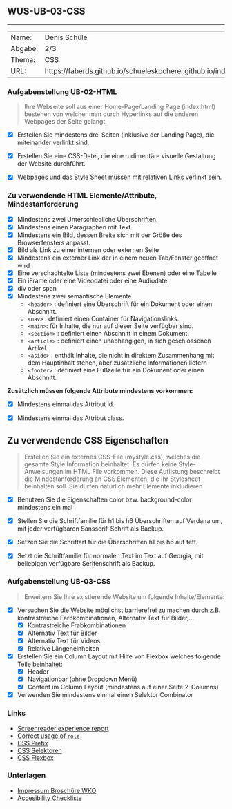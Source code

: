 ## WUS-UB-03-CSS
***
<table>
    <tr>
        <td>Name: </td>
        <td>Denis Schüle </td>
    </tr>
    <tr>
        <td>Abgabe: </td>
        <td>2/3</td>
    </tr>
    <tr>
        <td>Thema: </td>
        <td>CSS</td>
    </tr>
    <tr>
        <td>URL: </td>
        <td>https://faberds.github.io/schueleskocherei.github.io/index.html</td>
    </tr>
</table>

### Aufgabenstellung UB-02-HTML
>
> Ihre Webseite soll aus einer Home-Page/Landing Page (index.html) bestehen von welcher man durch Hyperlinks auf die anderen Webpages der Seite gelangt.

- [x] Erstellen Sie mindestens drei Seiten (inklusive der Landing Page), die miteinander verlinkt sind.
- [x] Erstellen Sie eine CSS-Datei, die eine rudimentäre visuelle Gestaltung der Website durchführt.
- [x] Webpages und das Style Sheet müssen mit relativen Links verlinkt sein.


### Zu verwendende HTML Elemente/Attribute, Mindestanforderung

- [x] Mindestens zwei Unterschiedliche Überschriften.
- [x] Mindestens einen Paragraphen mit Text.
- [x] Mindestens ein Bild, dessen Breite sich mit der Größe des Browserfensters anpasst.
- [x] Bild als Link zu einer internen oder externen Seite
- [x] Mindestens ein externer Link der in einem neuen Tab/Fenster geöffnet wird
- [x] Eine verschachtelte Liste (mindestens zwei Ebenen) oder eine Tabelle
- [x] Ein iFrame oder eine Videodatei oder eine Audiodatei
- [x] div oder span
- [x] Mindestens zwei semantische Elemente
    * `<header>` : definiert eine Überschrift für ein Dokument oder einen Abschnitt.
    * `<nav>` : definiert einen Container für Navigationslinks.
    * `<main>`: für Inhalte, die nur auf dieser Seite verfügbar sind.
    * `<section>` : definiert einen Abschnitt in einem Dokument.
    * `<article>` : definiert einen unabhängigen, in sich geschlossenen Artikel.
    * `<aside>` : enthält Inhalte, die nicht in direktem Zusammenhang mit dem Hauptinhalt stehen, aber zusätzliche Informationen liefern
    * `<footer>` : definiert eine Fußzeile für ein Dokument oder einen Abschnitt.

**Zusätzlich müssen folgende Attribute mindestens vorkommen:**
- [x] Mindestens einmal das Attribut id.
- [x] Mindestens einmal das Attribut class.


## Zu verwendende CSS Eigenschaften

>Erstellen Sie ein externes CSS-File (mystyle.css), welches die gesamte Style Information beinhaltet.
>Es dürfen keine Style-Anweisungen im HTML File vorkommen. Diese Auflistung beschreibt die Mindestanforderung an CSS Elementen, die Ihr Stylesheet beinhalten soll. Sie dürfen natürlich mehr Elemente inkludieren

- [x] Benutzen Sie die Eigenschaften color bzw. background-color mindestens ein mal
- [x] Stellen Sie die Schriftfamilie für h1 bis h6 Überschriften auf Verdana um, mit jeder verfügbaren Sansserif-Schrift als Backup.
- [x] Setzen Sie die Schriftart für die Überschriften h1 bis h6 auf fett.
- [x] Setzt die Schriftfamilie für normalen Text im Text auf Georgia, mit beliebigen verfügbare Serifenschrift als Backup.


### Aufgabenstellung UB-03-CSS

>Erweitern Sie Ihre existierende Website um folgende Inhalte/Elemente:
- [x] Versuchen Sie die Website möglichst barrierefrei zu machen durch z.B. kontrastreiche Farbkombinationen, Alternativ Text für Bilder,...
    - [x] Kontrastreiche Frabkombinationen
    - [x] Alternativ Text für Bilder
    - [x] Alternativ Text für Videos
    - [x] Relative Längeneinheiten
- [x] Erstellen Sie ein Column Layout mit Hilfe von Flexbox welches folgende Teile beinhaltet:
    - [x] Header
    - [x] Navigationbar (ohne Dropdown Menü)
    - [x] Content im Column Layout (mindestens auf einer Seite 2-Columns)
- [x] Verwenden Sie mindestens einmal einen Selektor Combinator

### Links
- [Screenreader experience report](https://silktide.com/blog/2013/things-i-learned-by-pretending-to-be-blind-for-a-week)
- [Correct usage of `role`](https://www.w3.org/TR/html-aria/)
- [CSS Prefix](https://bitsofco.de/css-vendor-prefixes/)
- [CSS Selektoren](https://www.w3schools.com/css/css_combinators.asp)
- [CSS Flexbox](https://www.w3schools.com/css/css3_flexbox.asp)

### Unterlagen
- [Impressum Broschüre WKO](https://www.wko.at/service/wirtschaftsrecht-gewerberecht/Das-korrekte-E-Mail-Impressum.pdf)
- [Accesibility Checkliste](https://www.access-for-all.ch/images/AccessibilityChecklisteRedakteure/Accessibility_Checkliste_fuer_Redaktoren.pdf)